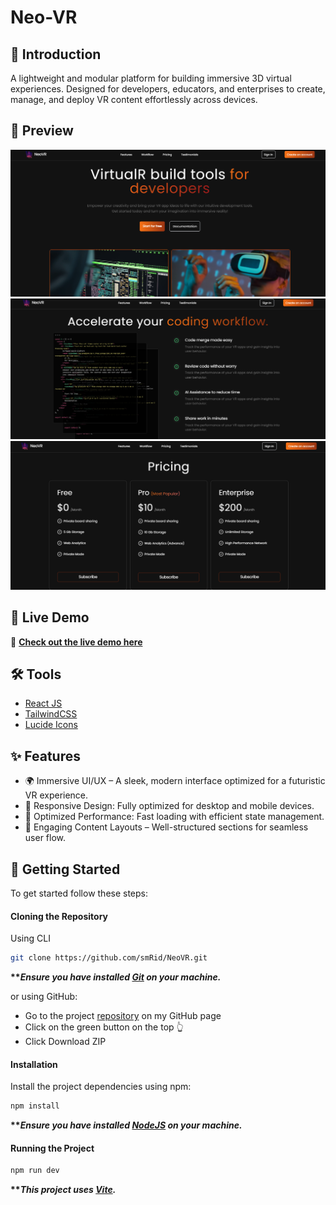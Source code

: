 # Neo-VR


## <a name="introduction">💬 Introduction</a>

A lightweight and modular platform for building immersive 3D virtual experiences. Designed for developers, educators, and enterprises to create, manage, and deploy VR content effortlessly across devices.

## <a name="preview">📸 Preview</a>
<p align="center">
  <img src="public/preview-1.png" alt="Preview 1" width="800"/>
<br>
  
  <img src="public/preview-2.png" alt="Preview 2" width="800"/>
<br>
  
  <img src="public/preview-3.png" alt="Preview 3" width="800"/>
<br>
</p>

## 🎯 Live Demo  
🔗 **[Check out the live demo here](https://neo-vr.vercel.app/)**  

## <a name="tools">🛠️ Tools</a>

-   [React JS](https://react.dev)
-   [TailwindCSS](https://tailwindcss.com/)
-   [Lucide Icons](https://lucide.dev/)

## <a name="features">✨ Features</a>

- 🌍 Immersive UI/UX – A sleek, modern interface optimized for a futuristic VR experience.
- 📱  Responsive Design: Fully optimized for desktop and mobile devices.
- 🚀 Optimized Performance: Fast loading with efficient state management.
- 📜 Engaging Content Layouts – Well-structured sections for seamless user flow.



## <a name="getting-started">🚀 Getting Started</a>

To get started follow these steps:

#### Cloning the Repository

Using CLI

```bash
git clone https://github.com/smRid/NeoVR.git
```

**\*\*_Ensure you have installed [Git](https://git-scm.com) on your machine._**

or using GitHub:

-   Go to the project [repository](https://github.com/smRid/NeoVR.git) on my GitHub page
-   Click on the green button on the top 👆
-   Click Download ZIP

#### Installation

Install the project dependencies using npm:

```bash
npm install
```

**\*\*_Ensure you have installed [NodeJS](https://nodejs.org/en) on your machine._**

#### Running the Project

```bash
npm run dev
```

**\*\*_This project uses [Vite](https://vitejs.dev)._**
